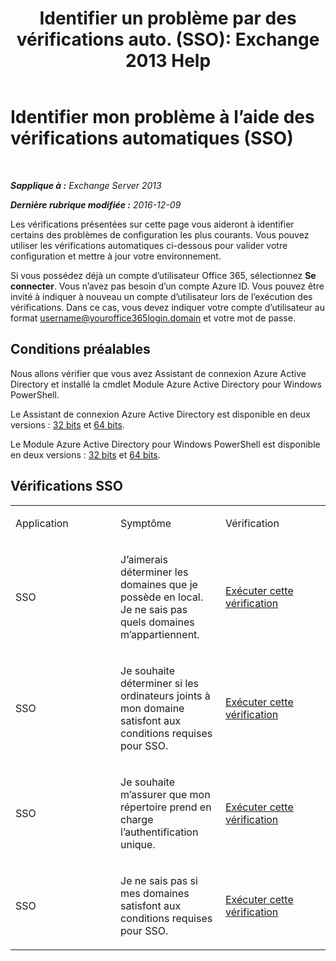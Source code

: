 ﻿---
title: 'Identifier un problème par des vérifications auto. (SSO): Exchange 2013 Help'
TOCTitle: Identifier mon problème à l’aide des vérifications automatiques (SSO)
ms:assetid: b7d8418d-f6a9-4bed-af84-0b2ad0554aa9
ms:mtpsurl: https://technet.microsoft.com/fr-fr/library/Dn793975(v=EXCHG.150)
ms:contentKeyID: 62632399
ms.date: 05/23/2018
mtps_version: v=EXCHG.150
ms.translationtype: MT
---

# Identifier mon problème à l’aide des vérifications automatiques (SSO)

 

_**Sapplique à :** Exchange Server 2013_

_**Dernière rubrique modifiée :** 2016-12-09_

Les vérifications présentées sur cette page vous aideront à identifier certains des problèmes de configuration les plus courants. Vous pouvez utiliser les vérifications automatiques ci-dessous pour valider votre configuration et mettre à jour votre environnement.

Si vous possédez déjà un compte d’utilisateur Office 365, sélectionnez **Se connecter**. Vous n’avez pas besoin d’un compte Azure ID. Vous pouvez être invité à indiquer à nouveau un compte d’utilisateur lors de l’exécution des vérifications. Dans ce cas, vous devez indiquer votre compte d’utilisateur au format username@youroffice365login.domain et votre mot de passe.

## Conditions préalables

Nous allons vérifier que vous avez Assistant de connexion Azure Active Directory et installé la cmdlet Module Azure Active Directory pour Windows PowerShell.

Le Assistant de connexion Azure Active Directory est disponible en deux versions : [32 bits](https://go.microsoft.com/fwlink/?linkid=286261) et [64 bits](https://go.microsoft.com/fwlink/?linkid=286262).

Le Module Azure Active Directory pour Windows PowerShell est disponible en deux versions : [32 bits](https://go.microsoft.com/fwlink/?linkid=286258) et [64 bits](https://go.microsoft.com/fwlink/?linkid=286259).

## Vérifications SSO


<table>
<colgroup>
<col style="width: 33%" />
<col style="width: 33%" />
<col style="width: 33%" />
</colgroup>
<tbody>
<tr class="odd">
<td><p>Application</p></td>
<td><p>Symptôme</p></td>
<td><p>Vérification</p></td>
</tr>
<tr class="even">
<td><p>SSO</p></td>
<td><p>J’aimerais déterminer les domaines que je possède en local. Je ne sais pas quels domaines m’appartiennent.</p></td>
<td><p><a href="https://go.microsoft.com/?linkid=9834918">Exécuter cette vérification</a></p></td>
</tr>
<tr class="odd">
<td><p>SSO</p></td>
<td><p>Je souhaite déterminer si les ordinateurs joints à mon domaine satisfont aux conditions requises pour SSO.</p></td>
<td><p><a href="https://go.microsoft.com/?linkid=9834912">Exécuter cette vérification</a></p></td>
</tr>
<tr class="even">
<td><p>SSO</p></td>
<td><p>Je souhaite m’assurer que mon répertoire prend en charge l’authentification unique.</p></td>
<td><p><a href="https://go.microsoft.com/?linkid=9834876">Exécuter cette vérification</a></p></td>
</tr>
<tr class="odd">
<td><p>SSO</p></td>
<td><p>Je ne sais pas si mes domaines satisfont aux conditions requises pour SSO.</p></td>
<td><p><a href="https://go.microsoft.com/?linkid=9834918">Exécuter cette vérification</a></p></td>
</tr>
</tbody>
</table>

